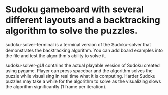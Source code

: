 # Sudoku gameboard with several different layouts and a backtracking algorithm to solve the puzzles.


sudoku-solver-terminal is a terminal version of the Sudoku-solver that demonstrates the backtracking algorithm. You can add board examples into the file and test the algorithm's ability to solve it.



sudoku-solver-gUI contains the actual playable version of Sudoku created using pygame. Player can press spacebar and the algorithm solves the puzzle while visualising in real time what it is computing. Harder Sudoku puzzles may take a while for the algorithm to solve as the visualizing slows the algorithm significantly (1 frame per iteration).

